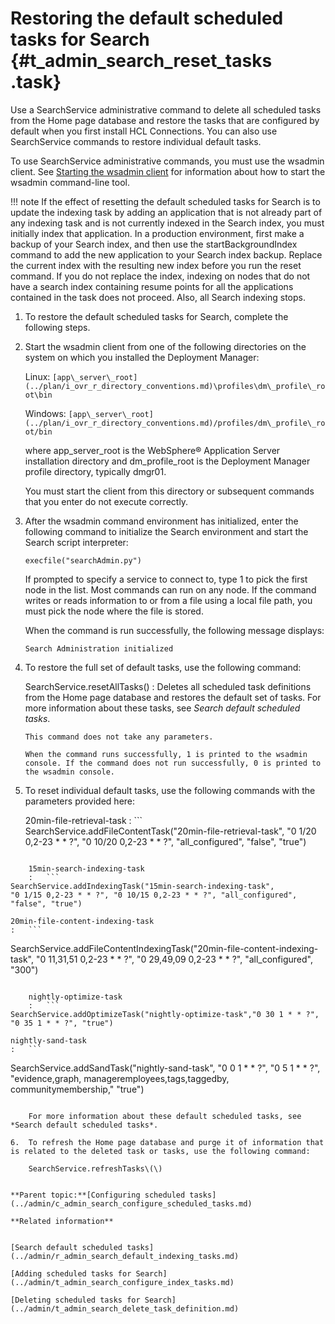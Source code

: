# Restoring the default scheduled tasks for Search {#t_admin_search_reset_tasks .task}

Use a SearchService administrative command to delete all scheduled tasks from the Home page database and restore the tasks that are configured by default when you first install HCL Connections. You can also use SearchService commands to restore individual default tasks.

To use SearchService administrative commands, you must use the wsadmin client. See [Starting the wsadmin client](t_admin_wsadmin_starting.md) for information about how to start the wsadmin command-line tool.

!!! note
    If the effect of resetting the default scheduled tasks for Search is to update the indexing task by adding an application that is not already part of any indexing task and is not currently indexed in the Search index, you must initially index that application. In a production environment, first make a backup of your Search index, and then use the startBackgroundIndex command to add the new application to your Search index backup. Replace the current index with the resulting new index before you run the reset command. If you do not replace the index, indexing on nodes that do not have a search index containing resume points for all the applications contained in the task does not proceed. Also, all Search indexing stops.

1.  To restore the default scheduled tasks for Search, complete the following steps.
2.  Start the wsadmin client from one of the following directories on the system on which you installed the Deployment Manager:

    Linux: `[app\_server\_root](../plan/i_ovr_r_directory_conventions.md)\profiles\dm\_profile\_root\bin`

    Windows: `[app\_server\_root](../plan/i_ovr_r_directory_conventions.md)/profiles/dm\_profile\_root/bin`

    where app\_server\_root is the WebSphere® Application Server installation directory and dm\_profile\_root is the Deployment Manager profile directory, typically dmgr01.

    You must start the client from this directory or subsequent commands that you enter do not execute correctly.

3.  After the wsadmin command environment has initialized, enter the following command to initialize the Search environment and start the Search script interpreter:

    ```
    execfile("searchAdmin.py")
    ```

    If prompted to specify a service to connect to, type 1 to pick the first node in the list. Most commands can run on any node. If the command writes or reads information to or from a file using a local file path, you must pick the node where the file is stored.

    When the command is run successfully, the following message displays:

    ```
    Search Administration initialized
    ```

4.  To restore the full set of default tasks, use the following command:

    SearchService.resetAllTasks\(\)
    :   Deletes all scheduled task definitions from the Home page database and restores the default set of tasks. For more information about these tasks, see *Search default scheduled tasks*.

        This command does not take any parameters.

        When the command runs successfully, 1 is printed to the wsadmin console. If the command does not run successfully, 0 is printed to the wsadmin console.

5.  To reset individual default tasks, use the following commands with the parameters provided here:

    20min-file-retrieval-task
    :   ```
SearchService.addFileContentTask("20min-file-retrieval-task", 
  "0 1/20 0,2-23 * * ?", "0 10/20 0,2-23 * * ?", "all_configured", "false", "true")
```

    15min-search-indexing-task
    :   ```
SearchService.addIndexingTask("15min-search-indexing-task", 
"0 1/15 0,2-23 * * ?", "0 10/15 0,2-23 * * ?", "all_configured", "false", "true")
```

    20min-file-content-indexing-task
    :   ```
SearchService.addFileContentIndexingTask("20min-file-content-indexing-task",
"0 11,31,51 0,2-23 * * ?", "0 29,49,09 0,2-23 * * ?",
"all_configured", "300")
```

    nightly-optimize-task
    :   ```
SearchService.addOptimizeTask("nightly-optimize-task","0 30 1 * * ?",
"0 35 1 * * ?", "true")
```

    nightly-sand-task
    :   ```
SearchService.addSandTask("nightly-sand-task",   "0 0 1 * * ?", 
"0 5 1 * * ?", "evidence,graph, manageremployees,tags,taggedby,
communitymembership," "true")
```

    For more information about these default scheduled tasks, see *Search default scheduled tasks*.

6.  To refresh the Home page database and purge it of information that is related to the deleted task or tasks, use the following command:

    SearchService.refreshTasks\(\)


**Parent topic:**[Configuring scheduled tasks](../admin/c_admin_search_configure_scheduled_tasks.md)

**Related information**  


[Search default scheduled tasks](../admin/r_admin_search_default_indexing_tasks.md)

[Adding scheduled tasks for Search](../admin/t_admin_search_configure_index_tasks.md)

[Deleting scheduled tasks for Search](../admin/t_admin_search_delete_task_definition.md)


